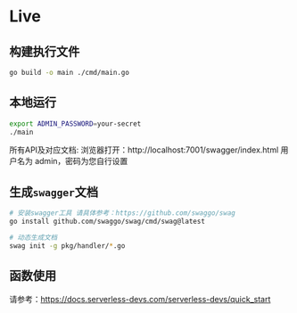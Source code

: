 # Live

## 构建执行文件
```bash
go build -o main ./cmd/main.go
```

## 本地运行
```bash
export ADMIN_PASSWORD=your-secret
./main
```
所有API及对应文档:
浏览器打开：http://localhost:7001/swagger/index.html
用户名为 admin，密码为您自行设置


## 生成`swagger`文档

```bash
# 安装swagger工具 请具体参考：https://github.com/swaggo/swag
go install github.com/swaggo/swag/cmd/swag@latest

# 动态生成文档
swag init -g pkg/handler/*.go
```

## 函数使用
请参考：https://docs.serverless-devs.com/serverless-devs/quick_start
